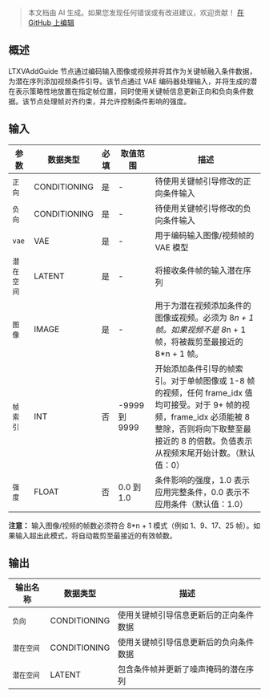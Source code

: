 > 本文档由 AI 生成。如果您发现任何错误或有改进建议，欢迎贡献！ [在 GitHub 上编辑](https://github.com/Comfy-Org/embedded-docs/blob/main/comfyui_embedded_docs/docs/LTXVAddGuide/zh.md)

## 概述

LTXVAddGuide 节点通过编码输入图像或视频并将其作为关键帧融入条件数据，为潜在序列添加视频条件引导。该节点通过 VAE 编码器处理输入，并将生成的潜在表示策略性地放置在指定帧位置，同时使用关键帧信息更新正向和负向条件数据。该节点处理帧对齐约束，并允许控制条件影响的强度。

## 输入

| 参数 | 数据类型 | 必填 | 取值范围 | 描述 |
|------|-----------|------|----------|-------------|
| `正向` | CONDITIONING | 是 | - | 待使用关键帧引导修改的正向条件输入 |
| `负向` | CONDITIONING | 是 | - | 待使用关键帧引导修改的负向条件输入 |
| `vae` | VAE | 是 | - | 用于编码输入图像/视频帧的 VAE 模型 |
| `潜在空间` | LATENT | 是 | - | 将接收条件帧的输入潜在序列 |
| `图像` | IMAGE | 是 | - | 用于为潜在视频添加条件的图像或视频。必须为 8*n + 1 帧。如果视频不是 8*n + 1 帧，将被裁剪至最接近的 8*n + 1 帧。 |
| `帧索引` | INT | 否 | -9999 到 9999 | 开始添加条件引导的帧索引。对于单帧图像或 1-8 帧的视频，任何 frame_idx 值均可接受。对于 9+ 帧的视频，frame_idx 必须能被 8 整除，否则将向下取整至最接近的 8 的倍数。负值表示从视频末尾开始计数。（默认值：0） |
| `强度` | FLOAT | 否 | 0.0 到 1.0 | 条件影响的强度，1.0 表示应用完整条件，0.0 表示不应用条件（默认值：1.0） |

**注意：** 输入图像/视频的帧数必须符合 8*n + 1 模式（例如 1、9、17、25 帧）。如果输入超出此模式，将自动裁剪至最接近的有效帧数。

## 输出

| 输出名称 | 数据类型 | 描述 |
|----------|-----------|-------------|
| `负向` | CONDITIONING | 使用关键帧引导信息更新后的正向条件数据 |
| `潜在空间` | CONDITIONING | 使用关键帧引导信息更新后的负向条件数据 |
| `潜在空间` | LATENT | 包含条件帧并更新了噪声掩码的潜在序列 |

